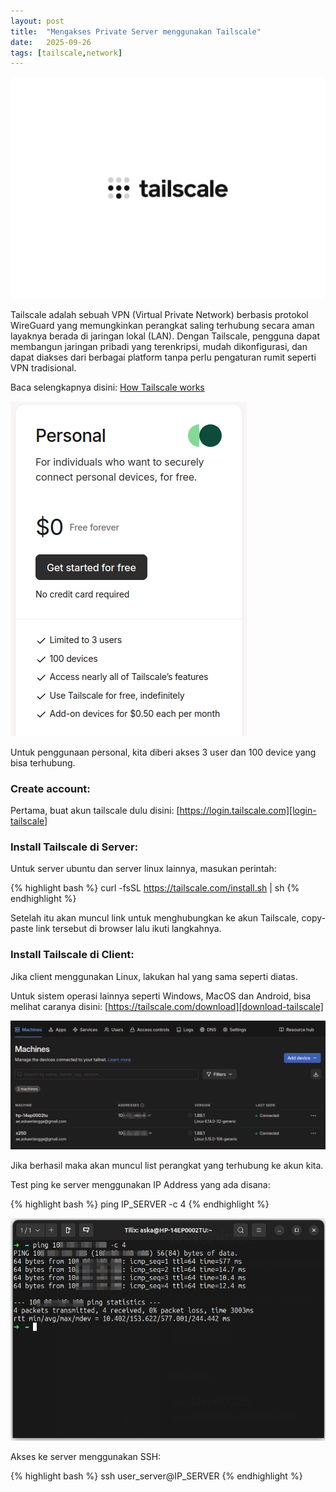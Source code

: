 ```yaml
---
layout: post
title:  "Mengakses Private Server menggunakan Tailscale"
date:   2025-09-26
tags: [tailscale,network]
---
```


<img src="/assets/images/tailscale.jpg" alt="thumbnail" />

Tailscale adalah sebuah VPN (Virtual Private Network) berbasis protokol WireGuard yang memungkinkan perangkat saling terhubung secara aman layaknya berada di jaringan lokal (LAN). Dengan Tailscale, pengguna dapat membangun jaringan pribadi yang terenkripsi, mudah dikonfigurasi, dan dapat diakses dari berbagai platform tanpa perlu pengaturan rumit seperti VPN tradisional.

Baca selengkapnya disini: [How Tailscale works][how-tailscale-works]

<img src="/assets/images/tailscale-personal-price.png" alt="tailscale-personal-price" />

Untuk penggunaan personal, kita diberi akses 3 user dan 100 device yang bisa terhubung.

### Create account:

Pertama, buat akun tailscale dulu disini: [https://login.tailscale.com][login-tailscale]

### Install Tailscale di Server:

Untuk server ubuntu dan server linux lainnya, masukan perintah:

{% highlight bash %}
curl -fsSL https://tailscale.com/install.sh | sh
{% endhighlight %}

Setelah itu akan muncul link untuk menghubungkan ke akun Tailscale, copy-paste link tersebut di browser lalu ikuti langkahnya.

### Install Tailscale di Client:

Jika client menggunakan Linux, lakukan hal yang sama seperti diatas.

Untuk sistem operasi lainnya seperti Windows, MacOS dan Android, bisa melihat caranya disini: [https://tailscale.com/download][download-tailscale]

<img src="/assets/images/tailscale-machine-list.png" alt="tailscale-machine-list" />

Jika berhasil maka akan muncul list perangkat yang terhubung ke akun kita.

Test ping ke server menggunakan IP Address yang ada disana:

{% highlight bash %}
ping IP_SERVER -c 4
{% endhighlight %}

<img src="/assets/images/tailscale-test-ping.png" alt="tailscale-test-ping" />

Akses ke server menggunakan SSH:

{% highlight bash %}
ssh user_server@IP_SERVER
{% endhighlight %}

[how-tailscale-works]: https://tailscale.com/blog/how-tailscale-works
[login-tailscale]: https://login.tailscale.com
[download-tailscale]: https://tailscale.com/download